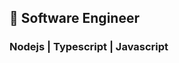 ## 👷 Software Engineer
### Nodejs | Typescript | Javascript 

<!---
oneharry/oneharry is a ✨ special ✨ repository because its `README.md` (this file) appears on your GitHub profile.
You can click the Preview link to take a look at your changes.
--->
